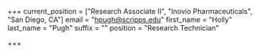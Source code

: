 +++
current_position = ["Research Associate II", "Inovio Pharmaceuticals", "San Diego, CA"]
email = "hpugh@scripps.edu"
first_name = "Holly"
last_name = "Pugh"
suffix = ""
position = "Research Technician"

+++

